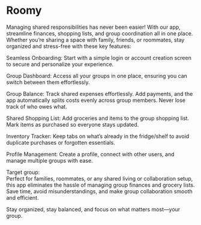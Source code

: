 # Roomy


Managing shared responsibilities has never been easier! With our app, streamline finances, shopping lists, and group coordination all in one place. Whether you’re sharing a space with family, friends, or roommates, stay organized and stress-free with these key features: 

Seamless Onboarding: Start with a simple login or account creation screen to secure and personalize your experience. 

Group Dashboard: Access all your groups in one place, ensuring you can switch between them effortlessly. 

Group Balance: Track shared expenses effortlessly. Add payments, and the app automatically splits costs evenly across group members. Never lose track of who owes what. 

Shared Shopping List: Add groceries and items to the group shopping list. Mark items as purchased so everyone stays updated. 

Inventory Tracker: Keep tabs on what’s already in the fridge/shelf to avoid duplicate purchases or forgotten essentials. 

Profile Management: Create a profile, connect with other users, and manage multiple groups with ease. 

 

Target group:  
Perfect for families, roommates, or any shared living or collaboration setup, this app eliminates the hassle of managing group finances and grocery lists. Save time, avoid misunderstandings, and make group collaboration smooth and efficient. 
 
Stay organized, stay balanced, and focus on what matters most—your group. 

 
